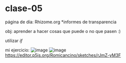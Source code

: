 # clase-05
página de día: Rhizome.org
*informes de transparencia 

obj: aprender a hacer cosas que puede o no que pasen :)

utilizar *if* 

mi ejercicio:
![image](https://github.com/user-attachments/assets/087ff269-1398-4d72-94f7-a6eb788a13dd)
![image](https://github.com/user-attachments/assets/2d76b4a7-0aa0-432e-981b-61c3f8d2bd3f)
https://editor.p5js.org/Romicancino/sketches/rJmZ-yM3F 
